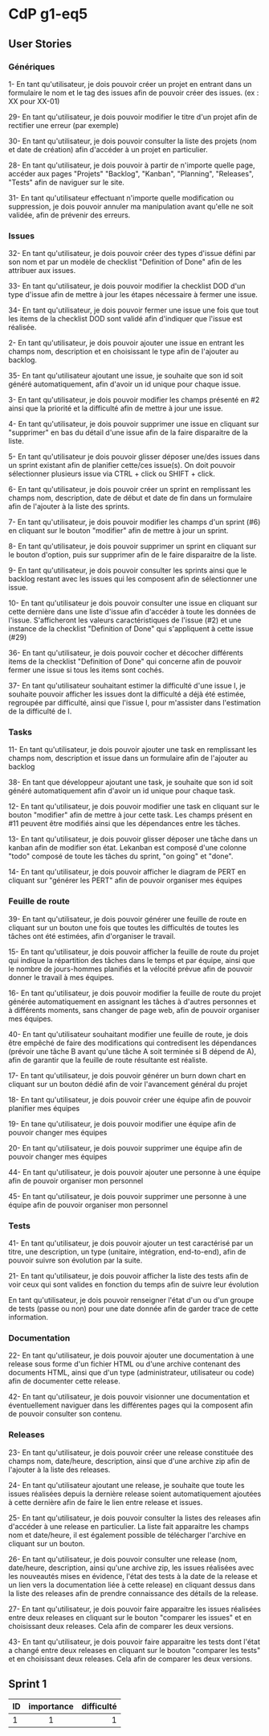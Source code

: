 # CdP g1-eq5

## User Stories

### Génériques

1- En tant qu'utilisateur, je dois pouvoir créer un projet en entrant dans un formulaire le nom et le tag des issues afin de pouvoir créer des issues. (ex : XX pour XX-01)

29- En tant qu'utilisateur, je dois pouvoir modifier le titre d'un projet afin de rectifier une erreur (par exemple)

30- En tant qu'utilisateur, je dois pouvoir consulter la liste des projets (nom et date de création) afin d'accéder à un projet en particulier.
 
28- En tant qu'utilisateur, je dois pouvoir à partir de n'importe quelle page, accéder aux pages "Projets" "Backlog", "Kanban", "Planning", "Releases", "Tests" afin de naviguer sur le site.

31- En tant qu'utilisateur effectuant n'importe quelle modification ou suppression, je dois pouvoir annuler ma manipulation avant qu'elle ne soit validée, afin de prévenir des erreurs.

### Issues

32- En tant qu'utilisateur, je dois pouvoir créer des types d'issue défini par son nom et par un modèle de checklist "Definition of Done" afin de les attribuer aux issues.

33- En tant qu'utilisateur, je dois pouvoir modifier la checklist DOD d'un type d'issue afin de mettre à jour les étapes nécessaire à fermer une issue.

34- En tant qu'utilisateur, je dois pouvoir fermer une issue une fois que tout les items de la checklist DOD sont validé afin d'indiquer que l'issue est réalisée.

2- En tant qu'utilisateur, je dois pouvoir ajouter une issue en entrant les champs nom, description et en choisissant le type afin de l'ajouter au backlog.

35- En tant qu'utilisateur ajoutant une issue, je souhaite que son id soit généré automatiquement, afin d'avoir un id unique pour chaque issue.

3- En tant qu'utilisateur, je dois pouvoir modifier les champs présenté en #2 ainsi que la priorité et la difficulté afin de mettre à jour une issue.

4- En tant qu'utilisateur, je dois pouvoir supprimer une issue en cliquant sur "supprimer" en bas du détail d'une issue afin de la faire disparaitre de la liste. 

5- En tant qu'utilisateur je dois pouvoir glisser déposer une/des issues dans un sprint existant afin de planifier cette/ces issue(s). On doit pouvoir sélectionner plusieurs issue via CTRL + click ou SHIFT + click.

6- En tant qu'utilisateur, je dois pouvoir créer un sprint en remplissant les champs nom, description, date de début et date de fin dans un formulaire afin de l'ajouter à la liste des sprints.

7- En tant qu'utilisateur, je dois pouvoir modifier les champs d'un sprint (#6) en cliquant sur le bouton "modifier" afin de mettre à jour un sprint. 

8- En tant qu'utilisateur, je dois pouvoir supprimer un sprint en cliquant sur le bouton d'option, puis sur supprimer afin de le faire disparaitre de la liste. 

9- En tant qu'utilisateur, je dois pouvoir consulter les sprints ainsi que le backlog restant avec les issues qui les composent afin de sélectionner une issue.

10- En tant qu'utilisateur je dois pouvoir consulter une issue en cliquant sur cette dernière dans une liste d'issue afin d'accéder à toute les données de l'issue. S'afficheront les valeurs caractéristiques de l'issue (#2) et une instance de la checklist "Definition of Done" qui s'appliquent à cette issue (#29)

36- En tant qu'utilisateur, je dois pouvoir cocher et décocher différents items de la checklist "Definition of Done" qui concerne afin de pouvoir fermer une issue si tous les items sont cochés.

37- En tant qu'utilisateur souhaitant estimer la difficulté d'une issue I, je souhaite pouvoir afficher les issues dont la difficulté a déjà été estimée, regroupée par difficulté, ainsi que l'issue I, pour m'assister dans l'estimation de la difficulté de I.


### Tasks

11- En tant qu'utilisateur, je dois pouvoir ajouter une task en remplissant les champs nom, description et issue dans un formulaire afin de l'ajouter au backlog

38- En tant que développeur ajoutant une task, je souhaite que son id soit généré automatiquement afin d'avoir un id unique pour chaque task.

12- En tant qu'utilisateur, je dois pouvoir modifier une task en cliquant sur le bouton "modifier" afin de mettre à jour cette task. Les champs présent en #11 peuvent être modifiés ainsi que les dépendances entre les tâches.

13- En tant qu'utilisateur, je dois pouvoir glisser déposer une tâche dans un kanban afin de modifier son état. Lekanban est composé d'une colonne "todo" composé de toute les tâches du sprint, "on going" et "done".

14- En tant qu'utilisateur, je dois pouvoir afficher le diagram de PERT en cliquant sur "générer les PERT" afin de pouvoir organiser mes équipes

### Feuille de route

39- En tant qu'utilisateur, je dois pouvoir générer une feuille de route en cliquant sur un bouton une fois que toutes les difficultés de toutes les tâches ont été estimées, afin d'organiser le travail.

15- En tant qu'utilisateur, je dois pouvoir afficher la feuille de route du projet qui indique la répartition des tâches dans le temps et par équipe, ainsi que le nombre de jours-hommes planifiés et la vélocité prévue afin de pouvoir donner le travail à mes équipes.

16- En tant qu'utilisateur, je dois pouvoir modifier la feuille de route du projet générée automatiquement en assignant les tâches à d'autres personnes et à différents moments, sans changer de page web, afin de pouvoir organiser mes équipes.

40- En tant qu'utilisateur souhaitant modifier une feuille de route, je dois être empêché de faire des modifications qui contredisent les dépendances (prévoir une tâche B avant qu'une tâche A soit terminée si B dépend de A), afin de garantir que la feuille de route résultante est réaliste.

17- En tant qu'utilisateur, je dois pouvoir générer un burn down chart en cliquant sur un bouton dédié afin de voir l'avancement général du projet

18- En tant qu'utilisateur, je dois pouvoir créer une équipe afin de pouvoir planifier mes équipes

19- En tane qu'utilisateur, je dois pouvoir modifier une équipe afin de pouvoir changer mes équipes

20- En tant qu'utilisateur, je dois pouvoir supprimer une équipe afin de pouvoir changer mes équipes

44- En tant qu'utilisateur, je dois pouvoir ajouter une personne à une équipe afin de pouvoir organiser mon personnel

45- En tant qu'utilisateur, je dois pouvoir supprimer une personne à une équipe afin de pouvoir organiser mon personnel

### Tests

41- En tant qu'utilisateur, je dois pouvoir ajouter un test caractérisé par un titre, une description, un type (unitaire, intégration, end-to-end), afin de pouvoir suivre son évolution par la suite.

21- En tant qu'utilisateur, je dois pouvoir afficher la liste des tests afin de voir ceux qui sont valides en fonction du temps afin de suivre leur évolution

En tant qu'utilisateur, je dois pouvoir renseigner l'état d'un ou d'un groupe de tests (passe ou non) pour une date donnée afin de garder trace de cette information.

### Documentation

22- En tant qu'utilisateur, je dois pouvoir ajouter une documentation à une release sous forme d'un fichier HTML ou d'une archive contenant des documents HTML, ainsi que d'un type (administrateur, utilisateur ou code) afin de documenter cette release.

42- En tant qu'utilisateur, je dois pouvoir visionner une documentation et éventuellement naviguer dans les différentes pages qui la composent afin de pouvoir consulter son contenu.

### Releases

23- En tant qu'utilisateur, je dois pouvoir créer une release constituée des champs nom, date/heure, description, ainsi que d'une archive zip afin de l'ajouter à la liste des releases.

24- En tant qu'utilisateur ajoutant une release, je souhaite que toute les issues réalisées depuis la dernière release soient automatiquement ajoutées à cette dernière afin de faire le lien entre release et issues.

25- En tant qu'utilisateur, je dois pouvoir consulter la listes des releases afin d'accéder à une release en particulier. La liste fait apparaitre les champs nom et date/heure, il est également possible de télécharger l'archive en cliquant sur un bouton.

26- En tant qu'utilisateur, je dois pouvoir consulter une release (nom, date/heure, description, ainsi qu'une archive zip, les issues réalisées avec les nouveautés mises en évidence, l'état des tests à la date de la release et un lien vers la documentation liée à cette release) en cliquant dessus dans la liste des releases afin de prendre connaissance des détails de la release.

27- En tant qu'utilisateur, je dois pouvoir faire apparaitre les issues réalisées entre deux releases en cliquant sur le bouton "comparer les issues" et en choisissant deux releases. Cela afin de comparer les deux versions.
 
43- En tant qu'utilisateur, je dois pouvoir faire apparaitre les tests dont l'état a changé entre deux releases en cliquant sur le bouton "comparer les tests" et en choisissant deux releases. Cela afin de comparer les deux versions.

## Sprint 1
| ID    |  importance   |  difficulté   |
|-------|:-------------:|--------------:|
|  1    |       1       |      1        |
